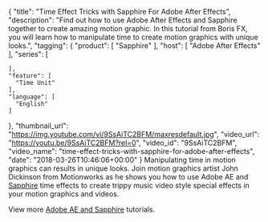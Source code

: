 {
  "title": "Time Effect Tricks with Sapphire For Adobe After Effects",
  "description": "Find out how to use Adobe After Effects and Sapphire together to create amazing motion graphic. In this tutorial from Boris FX, you will learn how to manipulate time to create motion graphics with unique looks.",
  "tagging": {
    "product": [
      "Sapphire"
    ],
    "host": [
      "Adobe After Effects"
    ],
    "series": [

    ],
    "feature": [
      "Time Unit"
    ],
    "language": [
      "English"
    ]
  },
  "thumbnail_url": "https://img.youtube.com/vi/9SsAiTC2BFM/maxresdefault.jpg",
  "video_url": "https://youtu.be/9SsAiTC2BFM?rel=0",
  "video_id": "9SsAiTC2BFM",
  "video_name": "time-effect-tricks-with-sapphire-for-adobe-after-effects",
  "date": "2018-03-26T10:46:06+00:00"
}
Manipulating time in motion graphics can results in unique looks. Join motion graphics artist John Dickinson from Motionworks as he shows you how to use Adobe AE and [Sapphire](/products/sapphire/) time effects to create trippy music video style special effects in your motion graphics and videos.

View more [Adobe AE and Sapphire](/videos/?tags=category:Sapphire%20TV,host:Adobe%20After%20Effects&search= "Adobe AE and Sapphire tutorials") tutorials.
